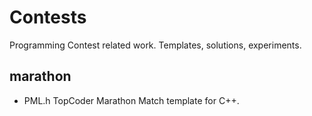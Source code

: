 Contests
========

Programming Contest related work. Templates, solutions, experiments.

marathon
--------

* PML.h
TopCoder Marathon Match template for C++.
